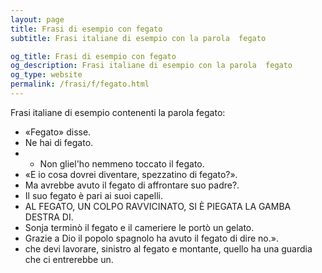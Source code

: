 ```yaml
---
layout: page
title: Frasi di esempio con fegato 
subtitle: Frasi italiane di esempio con la parola  fegato

og_title: Frasi di esempio con fegato 
og_description: Frasi italiane di esempio con la parola  fegato
og_type: website
permalink: /frasi/f/fegato.html
---
```


Frasi italiane di esempio contenenti la parola fegato:


- «Fegato» disse.
- Ne hai di fegato.
- - Non gliel'ho nemmeno toccato il fegato.
- «E io cosa dovrei diventare, spezzatino di fegato?».
- Ma avrebbe avuto il fegato di affrontare suo padre?.
- Il suo fegato è pari ai suoi capelli.
- AL FEGATO, UN COLPO RAVVICINATO, SI È PIEGATA LA GAMBA DESTRA DI.
- Sonja terminò il fegato e il cameriere le portò un gelato.
- Grazie a Dio il popolo spagnolo ha avuto il fegato di dire no.».
- che devi lavorare, sinistro al fegato e montante, quello ha una guardia che ci entrerebbe un.
